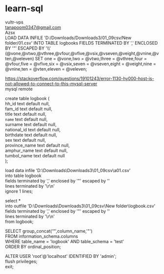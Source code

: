 # learn-sql
vultr-vps  
tanapoom0347@gmail.com  
Azsx  
LOAD DATA INFILE 'D:/Downloads/Downloads3/01_09csv/New folder/01.csv' INTO TABLE logbooks FIELDS TERMINATED BY ',' ENCLOSED BY '"' ESCAPED BY '\\\\' (@vone,@vtwo,@vthree,@vfour,@vfive,@vsix,@vseven,@veight,@vnine,@vten,@veleven) SET one = @vone,two = @vtwo,three = @vthree,four = @vfour,five = @vfive,six = @vsix,seven = @vseven,eight = @veight,nine = @vnine,ten = @vten,eleven = @veleven;  
  
  
https://stackoverflow.com/questions/19101243/error-1130-hy000-host-is-not-allowed-to-connect-to-this-mysql-server  
  mysql remote  
  
create table logbook (  
    hh_id text default null,  
    fam_id text default null,  
    title text default null,  
    `name` text default null,  
    surname text default null,  
    national_id text default null,  
    birthdate text default null,  
    sex text default null,  
    province_name text default null,  
    amphur_name text default null,  
    tumbol_name text default null  
);  
  
load data infile 'D:\\Downloads\\Downloads3\\01_09csv\\a01.csv'   
into table logbook   
fields terminated by ',' enclosed by '"' escaped by ''   
lines terminated by '\r\n'   
ignore 1 lines;  
  
select *   
into outfile 'D:\\Downloads\\Downloads3\\01_09csv\\New folder\\logbook.csv'   
fields terminated by ',' enclosed by '"' escaped by ''   
lines terminated by '\r\n'   
from logbook;  

SELECT group_concat('"',column_name,'"')  
FROM information_schema.columns  
WHERE table_name = 'logbook' AND table_schema = 'test'  
ORDER BY ordinal_position;  
  
ALTER USER 'root'@'localhost' IDENTIFIED BY 'admin';  
flush privileges;  
exit;  

